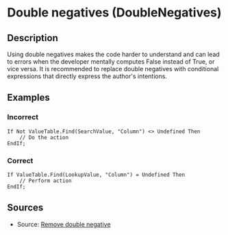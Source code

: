 # Double negatives (DoubleNegatives)

<!-- Блоки выше заполняются автоматически, не трогать -->
## Description

Using double negatives makes the code harder to understand and can lead to errors when the developer mentally computes False instead of True, or vice versa.
It is recommended to replace double negatives with conditional expressions that directly express the author's intentions.

## Examples

### Incorrect

```bsl
If Not ValueTable.Find(SearchValue, "Column") <> Undefined Then
    // Do the action
EndIf;
```

### Correct

```bsl
If ValueTable.Find(LookupValue, "Column") = Undefined Then
    // Perform action
EndIf;
```

## Sources
<!-- Необходимо указывать ссылки на все источники, из которых почерпнута информация для создания диагностики -->

* Source: [Remove double negative](https://www.refactoring.com/catalog/removeDoubleNegative.html)
